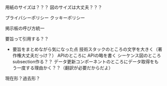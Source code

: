 用紙のサイズは？？？
図のサイズは大丈夫？？？

プライバシーポリシー
クッキーポリシー

掲示板の呼び方統一

要旨って引用する？？


- 要旨をまとめながら気になった点
技術スタックのところの文字を大きく（著作権大丈夫だっけ？）
APIのところに APIの略を書く
シーケンス図のところsubsection作る？？
データ更新コンポーネントのところにデータ取得をもう一度する理由かく？？（翻訳が必要だからだよ）


現在形？過去形？


